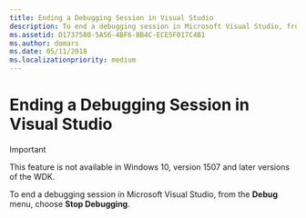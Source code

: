 ```yaml
---
title: Ending a Debugging Session in Visual Studio
description: To end a debugging session in Microsoft Visual Studio, from the Debug menu, choose Stop Debugging.
ms.assetid: D1737580-5A56-4BF6-BB4C-ECE5F017C4B1
ms.author: domars
ms.date: 05/11/2018
ms.localizationpriority: medium
---
```


# Ending a Debugging Session in Visual Studio

> [!IMPORTANT]
> This feature is not available in Windows 10, version 1507 and later versions of the WDK.

To end a debugging session in Microsoft Visual Studio, from the **Debug** menu, choose **Stop Debugging**.